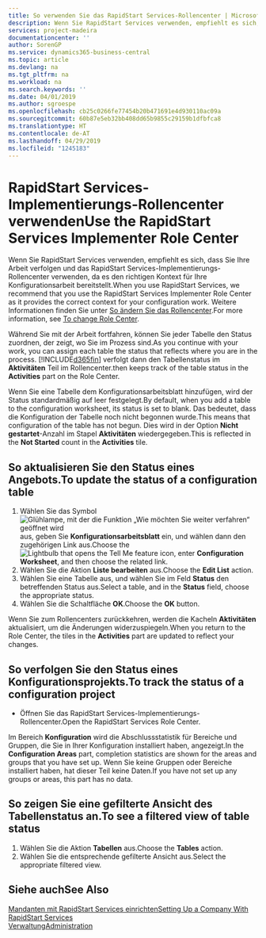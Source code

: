 ```yaml
---
title: So verwenden Sie das RapidStart Services-Rollencenter | Microsoft Docs
description: Wenn Sie RapidStart Services verwenden, empfiehlt es sich, dass Sie Ihre Arbeit verfolgen und das RapidStart Services-Implementierungs-Rollencenter verwenden, da es den richtigen Kontext für Ihre Konfigurationsarbeit bereitstellt.
services: project-madeira
documentationcenter: ''
author: SorenGP
ms.service: dynamics365-business-central
ms.topic: article
ms.devlang: na
ms.tgt_pltfrm: na
ms.workload: na
ms.search.keywords: ''
ms.date: 04/01/2019
ms.author: sgroespe
ms.openlocfilehash: cb25c0266fe77454b20b471691e4d930110ac09a
ms.sourcegitcommit: 60b87e5eb32bb408dd65b9855c29159b1dfbfca8
ms.translationtype: HT
ms.contentlocale: de-AT
ms.lasthandoff: 04/29/2019
ms.locfileid: "1245183"
---
```

# <a name="use-the-rapidstart-services-implementer-role-center"></a><span data-ttu-id="a928f-103">RapidStart Services-Implementierungs-Rollencenter verwenden</span><span class="sxs-lookup"><span data-stu-id="a928f-103">Use the RapidStart Services Implementer Role Center</span></span>
<span data-ttu-id="a928f-104">Wenn Sie RapidStart Services verwenden, empfiehlt es sich, dass Sie Ihre Arbeit verfolgen und das RapidStart Services-Implementierungs-Rollencenter verwenden, da es den richtigen Kontext für Ihre Konfigurationsarbeit bereitstellt.</span><span class="sxs-lookup"><span data-stu-id="a928f-104">When you use RapidStart Services, we recommend that you use the RapidStart Services Implementer Role Center as it provides the correct context for your configuration work.</span></span> <span data-ttu-id="a928f-105">Weitere Informationen finden Sie unter [So ändern Sie das Rollencenter](ui-change-basic-settings.md#to-change-role-center).</span><span class="sxs-lookup"><span data-stu-id="a928f-105">For more information, see [To change Role Center](ui-change-basic-settings.md#to-change-role-center).</span></span>

<span data-ttu-id="a928f-106">Während Sie mit der Arbeit fortfahren, können Sie jeder Tabelle den Status zuordnen, der zeigt, wo Sie im Prozess sind.</span><span class="sxs-lookup"><span data-stu-id="a928f-106">As you continue with your work, you can assign each table the status that reflects where you are in the process.</span></span> [!INCLUDE[d365fin](includes/d365fin_md.md)] <span data-ttu-id="a928f-107">verfolgt dann den Tabellenstatus im **Aktivitäten** Teil im Rollencenter.</span><span class="sxs-lookup"><span data-stu-id="a928f-107">then keeps track of the table status in the **Activities** part on the Role Center.</span></span>  

<span data-ttu-id="a928f-108">Wenn Sie eine Tabelle dem Konfigurationsarbeitsblatt hinzufügen, wird der Status standardmäßig auf leer festgelegt.</span><span class="sxs-lookup"><span data-stu-id="a928f-108">By default, when you add a table to the configuration worksheet, its status is set to blank.</span></span> <span data-ttu-id="a928f-109">Das bedeutet, dass die Konfiguration der Tabelle noch nicht begonnen wurde.</span><span class="sxs-lookup"><span data-stu-id="a928f-109">This means that configuration of the table has not begun.</span></span> <span data-ttu-id="a928f-110">Dies wird in der Option **Nicht gestartet**-Anzahl im Stapel **Aktivitäten** wiedergegeben.</span><span class="sxs-lookup"><span data-stu-id="a928f-110">This is reflected in the **Not Started** count in the **Activities** tile.</span></span>  

## <a name="to-update-the-status-of-a-configuration-table"></a><span data-ttu-id="a928f-111">So aktualisieren Sie den Status eines Angebots.</span><span class="sxs-lookup"><span data-stu-id="a928f-111">To update the status of a configuration table</span></span>  
1.  <span data-ttu-id="a928f-112">Wählen Sie das Symbol ![Glühlampe, mit der die Funktion „Wie möchten Sie weiter verfahren“ geöffnet wird](media/ui-search/search_small.png "Wie möchten Sie weiter verfahren?") aus, geben Sie **Konfigurationsarbeitsblatt** ein, und wählen dann den zugehörigen Link aus.</span><span class="sxs-lookup"><span data-stu-id="a928f-112">Choose the ![Lightbulb that opens the Tell Me feature](media/ui-search/search_small.png "Tell me what you want to do") icon, enter **Configuration Worksheet**, and then choose the related link.</span></span>  
2.  <span data-ttu-id="a928f-113">Wählen Sie die Aktion **Liste bearbeiten** aus.</span><span class="sxs-lookup"><span data-stu-id="a928f-113">Choose the **Edit List** action.</span></span>  
3.  <span data-ttu-id="a928f-114">Wählen Sie eine Tabelle aus, und wählen Sie im Feld **Status** den betreffenden Status aus.</span><span class="sxs-lookup"><span data-stu-id="a928f-114">Select a table, and in the **Status** field, choose the appropriate status.</span></span>  
4.  <span data-ttu-id="a928f-115">Wählen Sie die Schaltfläche **OK**.</span><span class="sxs-lookup"><span data-stu-id="a928f-115">Choose the **OK** button.</span></span>  

<span data-ttu-id="a928f-116">Wenn Sie zum Rollencenters zurückkehren, werden die Kacheln **Aktivitäten** aktualisiert, um die Änderungen widerzuspiegeln.</span><span class="sxs-lookup"><span data-stu-id="a928f-116">When you return to the Role Center, the tiles in the **Activities** part are updated to reflect your changes.</span></span>  

## <a name="to-track-the-status-of-a-configuration-project"></a><span data-ttu-id="a928f-117">So verfolgen Sie den Status eines Konfigurationsprojekts.</span><span class="sxs-lookup"><span data-stu-id="a928f-117">To track the status of a configuration project</span></span>  
- <span data-ttu-id="a928f-118">Öffnen Sie das RapidStart Services-Implementierungs-Rollencenter.</span><span class="sxs-lookup"><span data-stu-id="a928f-118">Open the RapidStart Services Role Center.</span></span>  

<span data-ttu-id="a928f-119">Im Bereich **Konfiguration** wird die Abschlussstatistik für Bereiche und Gruppen, die Sie in Ihrer Konfiguration installiert haben, angezeigt.</span><span class="sxs-lookup"><span data-stu-id="a928f-119">In the **Configuration Areas** part, completion statistics are shown for the areas and groups that you have set up.</span></span> <span data-ttu-id="a928f-120">Wenn Sie keine Gruppen oder Bereiche installiert haben, hat dieser Teil keine Daten.</span><span class="sxs-lookup"><span data-stu-id="a928f-120">If you have not set up any groups or areas, this part has no data.</span></span>  

## <a name="to-see-a-filtered-view-of-table-status"></a><span data-ttu-id="a928f-121">So zeigen Sie eine gefilterte Ansicht des Tabellenstatus an.</span><span class="sxs-lookup"><span data-stu-id="a928f-121">To see a filtered view of table status</span></span>  
1. <span data-ttu-id="a928f-122">Wählen Sie die Aktion **Tabellen** aus.</span><span class="sxs-lookup"><span data-stu-id="a928f-122">Choose the **Tables** action.</span></span>  
2. <span data-ttu-id="a928f-123">Wählen Sie die entsprechende gefilterte Ansicht aus.</span><span class="sxs-lookup"><span data-stu-id="a928f-123">Select the appropriate filtered view.</span></span>  

## <a name="see-also"></a><span data-ttu-id="a928f-124">Siehe auch</span><span class="sxs-lookup"><span data-stu-id="a928f-124">See Also</span></span>  
[<span data-ttu-id="a928f-125">Mandanten mit RapidStart Services einrichten</span><span class="sxs-lookup"><span data-stu-id="a928f-125">Setting Up a Company With RapidStart Services</span></span>](admin-set-up-a-company-with-rapidstart.md)  
[<span data-ttu-id="a928f-126">Verwaltung</span><span class="sxs-lookup"><span data-stu-id="a928f-126">Administration</span></span>](admin-setup-and-administration.md)
